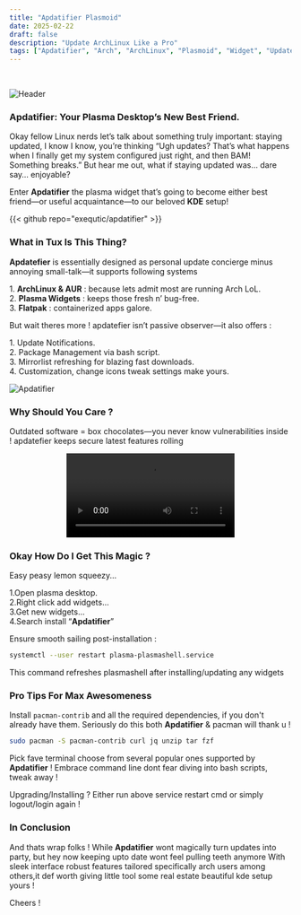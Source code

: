 ```yaml
---
title: "Apdatifier Plasmoid"
date: 2025-02-22
draft: false
description: "Update ArchLinux Like a Pro"
tags: ["Apdatifier", "Arch", "ArchLinux", "Plasmoid", "Widget", "Update", "Updates", "Linux"]
---
```

<br />

![Header](https://i.imgur.com/BFrI7wf.png)

### Apdatifier: Your Plasma Desktop’s New Best Friend.

Okay fellow Linux nerds let’s talk about something truly important: staying updated, I know I know, you’re thinking “Ugh updates? That’s what happens when I finally get my system configured just right, and then BAM! Something breaks.” But hear me out, what if staying updated was… dare say… enjoyable?

Enter **Apdatifier** the plasma widget that’s going to become either best friend—or useful acquaintance—to our beloved **KDE** setup!

{{< github repo="exequtic/apdatifier" >}}

### What in Tux Is This Thing?

**Apdatefier** is essentially designed as personal update concierge minus annoying small-talk—it supports following systems

1\. **ArchLinux & AUR** : because lets admit most are running Arch LoL.<br>
2\. **Plasma Widgets** : keeps those fresh n’ bug-free.<br>
3\. **Flatpak** : containerized apps galore.

But wait theres more ! apdatefier isn’t passive observer—it also offers :

1\. Update Notifications.<br>
2\. Package Management via bash script.<br>
3\. Mirrorlist refreshing for blazing fast downloads.<br>
4\. Customization, change icons tweak settings make yours.

![Apdatifier](https://i.imgur.com/U3958eZ.png)

### Why Should You Care ?

Outdated software = box chocolates—you never know vulnerabilities inside ! apdatefier keeps secure latest features rolling 

<div align="center">
<video src="https://repos.xerolinux.xyz/files/Apdatifier.mp4" controls></video>
</div>

### Okay How Do I Get This Magic ?

Easy peasy lemon squeezy...

1.Open plasma desktop.<br>
2.Right click add widgets…<br>
3.Get new widgets…<br>
4.Search install “**Apdatifier**”

Ensure smooth sailing post-installation :

```Bash
systemctl --user restart plasma-plasmashell.service
```

This command refreshes plasmashell after installing/updating any widgets

### Pro Tips For Max Awesomeness 

Install `pacman-contrib` and all the required dependencies, if you don't already have them. Seriously do this both **Apdatifier** & pacman will thank u !

```Bash
sudo pacman -S pacman-contrib curl jq unzip tar fzf
```

Pick fave terminal choose from several popular ones supported by **Apdatifier** ! Embrace command line dont fear diving into bash scripts, tweak away !

Upgrading/Installing ? Either run above service restart cmd or simply logout/login again !

### In Conclusion

And thats wrap folks ! While **Apdatifier** wont magically turn updates into party, but hey now keeping upto date wont feel pulling teeth anymore With sleek interface robust features tailored specifically arch users among others,it def worth giving little tool some real estate beautiful kde setup yours !

Cheers !

